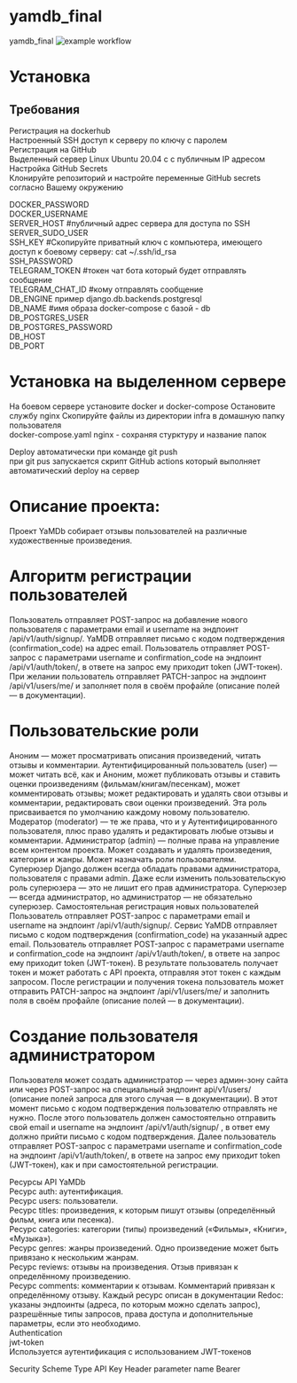 # yamdb_final
yamdb_final
![example workflow](https://github.com/vatut007/yamdb_final/actions/workflows/yamdb_workflow.yml/badge.svg)
# Установка
## Требования
Регистрация на dockerhub <br />
Настроенный SSH доступ к серверу по ключу с паролем <br />
Регистрация на GitHub <br />
Выделенный сервер Linux Ubuntu 20.04 с с публичным IP адресом <br />
Настройка GitHub Secrets <br />
Клонируйте репозиторий и настройте переменные GitHub secrets согласно Вашему окружению <br />

DOCKER_PASSWORD <br />
DOCKER_USERNAME <br />
SERVER_HOST #публичный адрес сервера для доступа по SSH<br />
SERVER_SUDO_USER  <br />
SSH_KEY #Скопируйте приватный ключ с компьютера, имеющего доступ к боевому серверу: cat ~/.ssh/id_rsa <br />
SSH_PASSWORD <br />
TELEGRAM_TOKEN #токен чат бота который будет отправлять сообщение <br />
TELEGRAM_CHAT_ID #кому отправлять сообщение <br />
DB_ENGINE пример django.db.backends.postgresql <br />
DB_NAME #имя образа docker-compose с базой - db <br />
DB_POSTGRES_USER <br />
DB_POSTGRES_PASSWORD <br />
DB_HOST <br />
DB_PORT <br />
# Установка на выделенном сервере
На боевом сервере установите docker и docker-compose Остановите службу nginx Скопируйте файлы из директории infra в домашную папку пользователя <br /> docker-compose.yaml nginx - сохраняя стурктуру и название папок <br />

Deploy автоматически при команде git push <br />
при git pus запускается скрипт GitHub actions который выполняет автоматический deploy на сервер <br />

# Описание проекта:
Проект YaMDb собирает отзывы пользователей на различные художественные произведения.

# Алгоритм регистрации пользователей
Пользователь отправляет POST-запрос на добавление нового пользователя с параметрами email и username на эндпоинт /api/v1/auth/signup/. YaMDB отправляет письмо с кодом подтверждения (confirmation_code) на адрес email. Пользователь отправляет POST-запрос с параметрами username и confirmation_code на эндпоинт /api/v1/auth/token/, в ответе на запрос ему приходит token (JWT-токен). При желании пользователь отправляет PATCH-запрос на эндпоинт /api/v1/users/me/ и заполняет поля в своём профайле (описание полей — в документации).

# Пользовательские роли
Аноним — может просматривать описания произведений, читать отзывы и комментарии.
Аутентифицированный пользователь (user) — может читать всё, как и Аноним, может публиковать отзывы и ставить оценки произведениям (фильмам/книгам/песенкам), может комментировать отзывы; может редактировать и удалять свои отзывы и комментарии, редактировать свои оценки произведений. Эта роль присваивается по умолчанию каждому новому пользователю.<br />
Модератор (moderator) — те же права, что и у Аутентифицированного пользователя, плюс право удалять и редактировать любые отзывы и комментарии.
Администратор (admin) — полные права на управление всем контентом проекта. Может создавать и удалять произведения, категории и жанры. Может назначать роли пользователям.<br />
Суперюзер Django должен всегда обладать правами администратора, пользователя с правами admin. Даже если изменить пользовательскую роль суперюзера — это не лишит его прав администратора. Суперюзер — всегда администратор, но администратор — не обязательно суперюзер.
Самостоятельная регистрация новых пользователей<br />
Пользователь отправляет POST-запрос с параметрами email и username на эндпоинт /api/v1/auth/signup/. Сервис YaMDB отправляет письмо с кодом подтверждения (confirmation_code) на указанный адрес email. Пользователь отправляет POST-запрос с параметрами username и confirmation_code на эндпоинт /api/v1/auth/token/, в ответе на запрос ему приходит token (JWT-токен). В результате пользователь получает токен и может работать с API проекта, отправляя этот токен с каждым запросом. После регистрации и получения токена пользователь может отправить PATCH-запрос на эндпоинт /api/v1/users/me/ и заполнить поля в своём профайле (описание полей — в документации).<br />

# Создание пользователя администратором
Пользователя может создать администратор — через админ-зону сайта или через POST-запрос на специальный эндпоинт api/v1/users/ (описание полей запроса для этого случая — в документации). В этот момент письмо с кодом подтверждения пользователю отправлять не нужно. После этого пользователь должен самостоятельно отправить свой email и username на эндпоинт /api/v1/auth/signup/ , в ответ ему должно прийти письмо с кодом подтверждения. Далее пользователь отправляет POST-запрос с параметрами username и confirmation_code на эндпоинт /api/v1/auth/token/, в ответе на запрос ему приходит token (JWT-токен), как и при самостоятельной регистрации.<br />

Ресурсы API YaMDb<br />
Ресурс auth: аутентификация.<br />
Ресурс users: пользователи.<br />
Ресурс titles: произведения, к которым пишут отзывы (определённый фильм, книга или песенка).<br />
Ресурс categories: категории (типы) произведений («Фильмы», «Книги», «Музыка»).<br />
Ресурс genres: жанры произведений. Одно произведение может быть привязано к нескольким жанрам.<br />
Ресурс reviews: отзывы на произведения. Отзыв привязан к определённому произведению.<br />
Ресурс comments: комментарии к отзывам. Комментарий привязан к определённому отзыву. Каждый ресурс описан в документации Redoc: указаны эндпоинты (адреса, по которым можно сделать запрос), разрешённые типы запросов, права доступа и дополнительные параметры, если это необходимо.<br />
Authentication<br />
jwt-token<br />
Используется аутентификация с использованием JWT-токенов<br />

Security Scheme Type	API Key
Header parameter name	Bearer